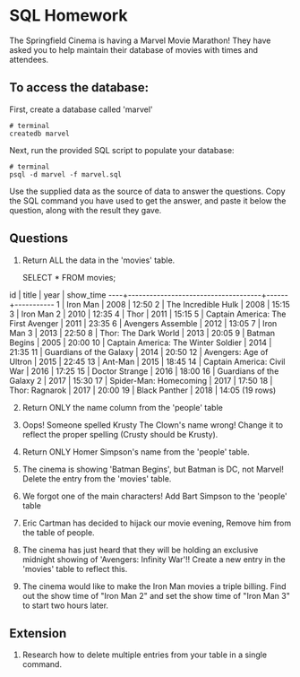 # SQL Homework

The Springfield Cinema is having a Marvel Movie Marathon! They have asked you to help maintain their database of movies with times and attendees.

## To access the database:

First, create a database called 'marvel'

```
# terminal
createdb marvel
```

Next, run the provided SQL script to populate your database:

```
# terminal
psql -d marvel -f marvel.sql
```

Use the supplied data as the source of data to answer the questions. Copy the SQL command you have used to get the answer, and paste it below the question, along with the result they gave.

## Questions

1.  Return ALL the data in the 'movies' table.

    SELECT * FROM movies;

 id |                title                | year | show_time 
----+-------------------------------------+------+-----------
  1 | Iron Man                            | 2008 | 12:50
  2 | The Incredible Hulk                 | 2008 | 15:15
  3 | Iron Man 2                          | 2010 | 12:35
  4 | Thor                                | 2011 | 15:15
  5 | Captain America: The First Avenger  | 2011 | 23:35
  6 | Avengers Assemble                   | 2012 | 13:05
  7 | Iron Man 3                          | 2013 | 22:50
  8 | Thor: The Dark World                | 2013 | 20:05
  9 | Batman Begins                       | 2005 | 20:00
 10 | Captain America: The Winter Soldier | 2014 | 21:35
 11 | Guardians of the Galaxy             | 2014 | 20:50
 12 | Avengers: Age of Ultron             | 2015 | 22:45
 13 | Ant-Man                             | 2015 | 18:45
 14 | Captain America: Civil War          | 2016 | 17:25
 15 | Doctor Strange                      | 2016 | 18:00
 16 | Guardians of the Galaxy 2           | 2017 | 15:30
 17 | Spider-Man: Homecoming              | 2017 | 17:50
 18 | Thor: Ragnarok                      | 2017 | 20:00
 19 | Black Panther                       | 2018 | 14:05
(19 rows)


2.  Return ONLY the name column from the 'people' table

    

3.  Oops! Someone spelled Krusty The Clown's name wrong! Change it to reflect the proper spelling (Crusty should be Krusty).
4.  Return ONLY Homer Simpson's name from the 'people' table.
5.  The cinema is showing 'Batman Begins', but Batman is DC, not Marvel! Delete the entry from the 'movies' table.
6.  We forgot one of the main characters! Add Bart Simpson to the 'people' table
7.  Eric Cartman has decided to hijack our movie evening, Remove him from the table of people.
8.  The cinema has just heard that they will be holding an exclusive midnight showing of 'Avengers: Infinity War'!! Create a new entry in the 'movies' table to reflect this.
9.  The cinema would like to make the Iron Man movies a triple billing. Find out the show time of "Iron Man 2" and set the show time of "Iron Man 3" to start two hours later.

## Extension

1.  Research how to delete multiple entries from your table in a single command.
